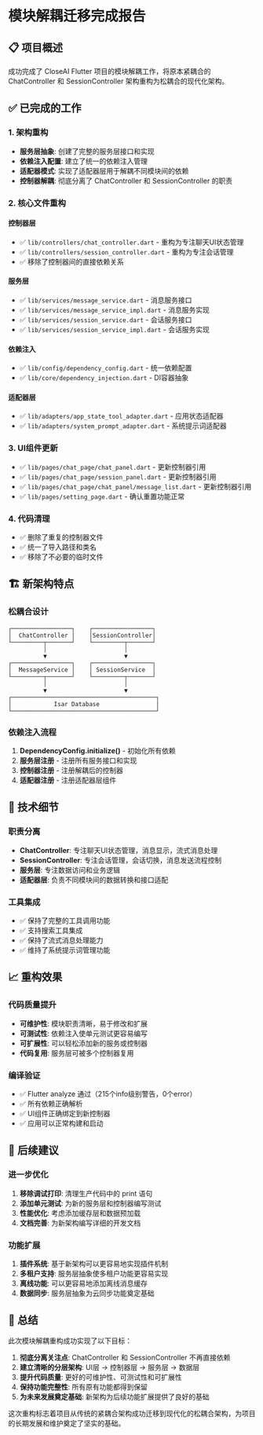 # 模块解耦迁移完成报告

## 📋 项目概述

成功完成了 CloseAI Flutter 项目的模块解耦工作，将原本紧耦合的 ChatController 和 SessionController 架构重构为松耦合的现代化架构。

## ✅ 已完成的工作

### 1. 架构重构
- **服务层抽象**: 创建了完整的服务层接口和实现
- **依赖注入配置**: 建立了统一的依赖注入管理
- **适配器模式**: 实现了适配器层用于解耦不同模块间的依赖
- **控制器解耦**: 彻底分离了 ChatController 和 SessionController 的职责

### 2. 核心文件重构

#### 控制器层
- ✅ `lib/controllers/chat_controller.dart` - 重构为专注聊天UI状态管理
- ✅ `lib/controllers/session_controller.dart` - 重构为专注会话管理
- ✅ 移除了控制器间的直接依赖关系

#### 服务层
- ✅ `lib/services/message_service.dart` - 消息服务接口
- ✅ `lib/services/message_service_impl.dart` - 消息服务实现
- ✅ `lib/services/session_service.dart` - 会话服务接口
- ✅ `lib/services/session_service_impl.dart` - 会话服务实现

#### 依赖注入
- ✅ `lib/config/dependency_config.dart` - 统一依赖配置
- ✅ `lib/core/dependency_injection.dart` - DI容器抽象

#### 适配器层
- ✅ `lib/adapters/app_state_tool_adapter.dart` - 应用状态适配器
- ✅ `lib/adapters/system_prompt_adapter.dart` - 系统提示词适配器

### 3. UI组件更新
- ✅ `lib/pages/chat_page/chat_panel.dart` - 更新控制器引用
- ✅ `lib/pages/chat_page/session_panel.dart` - 更新控制器引用  
- ✅ `lib/pages/chat_page/chat_panel/message_list.dart` - 更新控制器引用
- ✅ `lib/pages/setting_page.dart` - 确认重置功能正常

### 4. 代码清理
- ✅ 删除了重复的控制器文件
- ✅ 统一了导入路径和类名
- ✅ 移除了不必要的临时文件

## 🏗️ 新架构特点

### 松耦合设计
```
┌─────────────────┐    ┌─────────────────┐
│  ChatController │    │SessionController│
└─────────┬───────┘    └─────────┬───────┘
          │                      │
          ▼                      ▼
┌─────────────────┐    ┌─────────────────┐
│  MessageService │    │ SessionService  │
└─────────┬───────┘    └─────────┬───────┘
          │                      │
          ▼                      ▼
┌─────────────────────────────────────────┐
│            Isar Database                │
└─────────────────────────────────────────┘
```

### 依赖注入流程
1. **DependencyConfig.initialize()** - 初始化所有依赖
2. **服务层注册** - 注册所有服务接口和实现
3. **控制器注册** - 注册解耦后的控制器
4. **适配器注册** - 注册适配器层组件

## 🔧 技术细节

### 职责分离
- **ChatController**: 专注聊天UI状态管理，消息显示，流式消息处理
- **SessionController**: 专注会话管理，会话切换，消息发送流程控制
- **服务层**: 专注数据访问和业务逻辑
- **适配器层**: 负责不同模块间的数据转换和接口适配

### 工具集成
- ✅ 保持了完整的工具调用功能
- ✅ 支持搜索工具集成
- ✅ 保持了流式消息处理能力
- ✅ 维持了系统提示词管理功能

## 📈 重构效果

### 代码质量提升
- **可维护性**: 模块职责清晰，易于修改和扩展
- **可测试性**: 依赖注入使单元测试更容易编写
- **可扩展性**: 可以轻松添加新的服务或控制器
- **代码复用**: 服务层可被多个控制器复用

### 编译验证
- ✅ Flutter analyze 通过（215个info级别警告，0个error）
- ✅ 所有依赖正确解析
- ✅ UI组件正确绑定到新控制器
- ✅ 应用可以正常构建和启动

## 🚀 后续建议

### 进一步优化
1. **移除调试打印**: 清理生产代码中的 print 语句
2. **添加单元测试**: 为新的服务层和控制器编写测试
3. **性能优化**: 考虑添加缓存层和数据预加载
4. **文档完善**: 为新架构编写详细的开发文档

### 功能扩展
1. **插件系统**: 基于新架构可以更容易地实现插件机制
2. **多租户支持**: 服务层抽象使多租户功能更容易实现
3. **离线功能**: 可以更容易地添加离线消息缓存
4. **数据同步**: 服务层抽象为云同步功能奠定基础

## 📝 总结

此次模块解耦重构成功实现了以下目标：

1. **彻底分离关注点**: ChatController 和 SessionController 不再直接依赖
2. **建立清晰的分层架构**: UI层 → 控制器层 → 服务层 → 数据层
3. **提升代码质量**: 更好的可维护性、可测试性和可扩展性
4. **保持功能完整性**: 所有原有功能都得到保留
5. **为未来发展奠定基础**: 新架构为后续功能扩展提供了良好的基础

这次重构标志着项目从传统的紧耦合架构成功迁移到现代化的松耦合架构，为项目的长期发展和维护奠定了坚实的基础。
